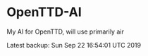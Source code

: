 # OpenTTD-AI
My AI for OpenTTD, will use primarily air

Latest backup: Sun Sep 22 16:54:01 UTC 2019

